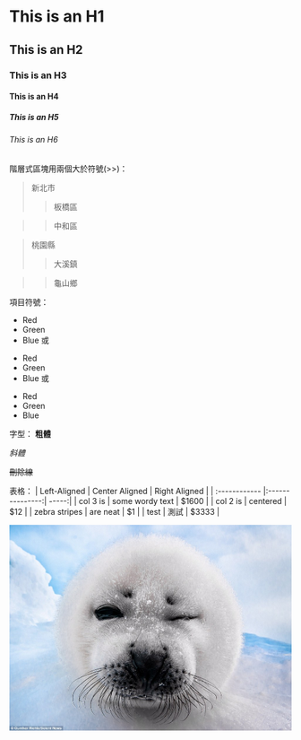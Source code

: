 # This is an H1

## This is an H2

### This is an H3

#### This is an H4

##### This is an H5

###### This is an H6

階層式區塊用兩個大於符號(>>)：

> 新北市
>>板橋區

>>中和區

> 桃園縣
>>大溪鎮

>>龜山鄉

項目符號：
*   Red
*   Green
*   Blue
或
+   Red
+   Green
+   Blue
或
-   Red
-   Green
-   Blue


字型：
**粗體**

*斜體*

~~刪除線~~

表格：
| Left-Aligned  | Center Aligned  | Right Aligned |
| :------------ |:---------------:| -----:|
| col 3 is      | some wordy text | $1600 |
| col 2 is      | centered        |   $12 |
| zebra stripes | are neat        |    $1 |
| test | 測試        |    $3333 |

![GITHUB]( https://github.com/weitsunglin/markDownDoc/blob/main/winkSeal.jpg "git圖示")
